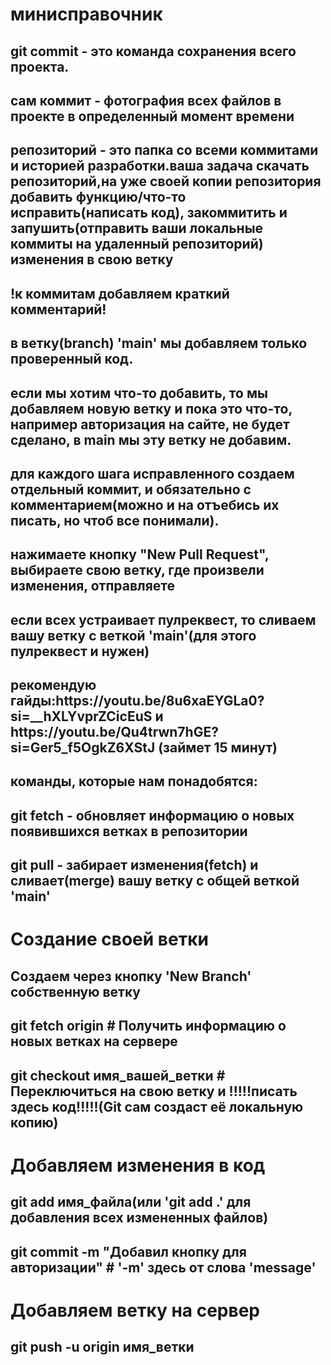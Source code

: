<h1>минисправочник</h1>
<h2>git commit - это команда сохранения всего проекта.</h2>
<h2>сам коммит - фотография всех файлов в проекте в определенный момент времени</h2>
<h2>репозиторий - это папка со всеми коммитами и историей разработки.ваша задача скачать репозиторий,на уже своей копии репозитория добавить функцию/что-то исправить(написать код), закоммитить и запушить(отправить ваши локальные коммиты на удаленный репозиторий) изменения в свою ветку</h2>
<h2>!к коммитам добавляем краткий комментарий!</h2>
<h2>в ветку(branch) 'main' мы добавляем только проверенный код.</h2>
<h2>если мы хотим что-то добавить, то мы добавляем новую ветку и пока это что-то, например авторизация на сайте, не будет сделано, в main мы эту ветку не добавим.</h2>
<h2>для каждого шага исправленного создаем отдельный коммит, и обязательно с комментарием(можно и на отъебись их писать, но чтоб все понимали).</h2>
<h2>нажимаете кнопку "New Pull Request", выбираете свою ветку, где произвели изменения, отправляете</h2>
<h2>если всех устраивает пулреквест, то сливаем вашу ветку с веткой 'main'(для этого пулреквест и нужен)</h2>
<h2>рекомендую гайды:https://youtu.be/8u6xaEYGLa0?si=__hXLYvprZCicEuS и https://youtu.be/Qu4trwn7hGE?si=Ger5_f5OgkZ6XStJ (займет 15 минут)</h2>
<h2>команды, которые нам понадобятся:</h2>
<h2>git fetch - обновляет информацию о новых появившихся ветках в репозитории</h2>
<h2>git pull - забирает изменения(fetch) и сливает(merge) вашу ветку с общей веткой 'main'</h2>
<h1>Создание своей ветки</h1>
<h2>Создаем через кнопку 'New Branch' собственную ветку</h2>
<h2>git fetch origin # Получить информацию о новых ветках на сервере</h2>
<h2>git checkout имя_вашей_ветки # Переключиться на свою ветку и !!!!!писать здесь код!!!!!(Git сам создаст её локальную копию)</h2>
<h1>Добавляем изменения в код</h1>
<h2>git add имя_файла(или 'git add .' для добавления всех измененных файлов)</h2>
<h2>git commit -m "Добавил кнопку для авторизации" # '-m' здесь от слова 'message'</h2>
<h1>Добавляем ветку на сервер</h1>
<h2>git push -u origin имя_ветки</h2>
